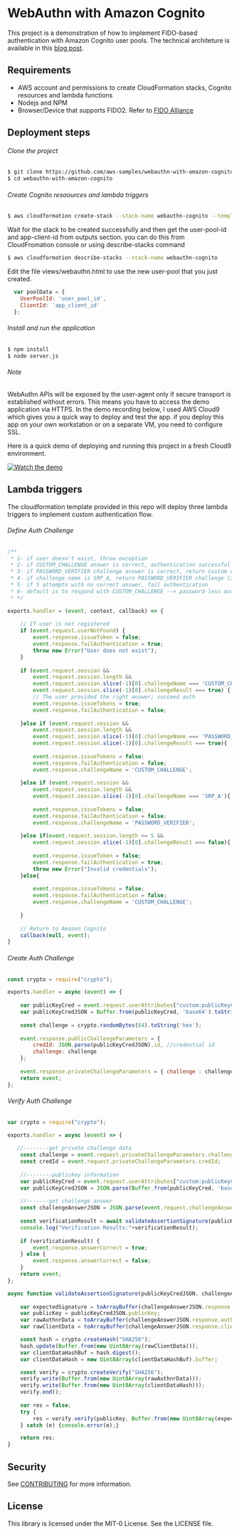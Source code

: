 # WebAuthn with Amazon Cognito

This project is a demonstration of how to implement FIDO-based authentication with Amazon Cognito user pools. The technical architeture is available in this [blog post].

## Requirements
- AWS account and permissions to create CloudFormation stacks, Cognito resources and lambda functions
- Nodejs and NPM
- Browser/Device that supports FIDO2. Refer to [FIDO Alliance]

## Deployment steps
###### Clone the project
```sh
$ git clone https://github.com/aws-samples/webauthn-with-amazon-cognito.git
$ cd webauthn-with-amazon-cognito
```
###### Create Cognito resaources and lambda triggers
```sh
$ aws cloudformation create-stack --stack-name webauthn-cognito --template-body file://aws/UserPoolTemplate.yaml --capabilities CAPABILITY_AUTO_EXPAND CAPABILITY_IAM CAPABILITY_NAMED_IAM
```
Wait for the stack to be created successfully and then get the user-pool-id and app-client-id from outputs section. you can do this from CloudFromation console or using describe-stacks command
```sh
$ aws cloudformation describe-stacks --stack-name webauthn-cognito 
```
Edit the file views/webauthn.html to use the new user-pool that you just created.
```javascript
  var poolData = {
    UserPoolId: 'user_pool_id',
    ClientId: 'app_client_id'
  };
```
###### Install and run the application
```sh
$ npm install
$ node server.js
```
###### Note
WebAuthn APIs will be exposed by the user-agent only if secure transport is established without errors. This means you have to access the demo application via HTTPS.
In the demo recording below, I used AWS Cloud9 which gives you a quick way to deploy and test the app. if you deploy this app on your own workstation or on a separate VM, you need to configure SSL.

Here is a quick demo of deploying and running this project in a fresh Cloud9 environment.

[![Watch the demo](https://webauthn-with-amazon-cognito.s3-us-west-2.amazonaws.com/WebAuthn.gif)](https://webauthn-with-amazon-cognito.s3-us-west-2.amazonaws.com/WebAuthn.mp4)

   [FIDO Alliance]: <https://fidoalliance.org/fido2/fido2-web-authentication-webauthn/>
   [blog post]: <https://aws.amazon.com/blogs/security/>
   
## Lambda triggers
The cloudformation template provided in this repo will deploy three lambda triggers to implement custom authentication flow.

###### Define Auth Challenge

```javascript
/**
 * 1- if user doesn't exist, throw exception
 * 2- if CUSTOM_CHALLENGE answer is correct, authentication successful
 * 3- if PASSWORD_VERIFIER challenge answer is correct, return custom challenge (3,4 will be applicable if password+fido is selected)
 * 4- if challenge name is SRP_A, return PASSWORD_VERIFIER challenge (3,4 will be appliable if password+fido is selected)
 * 5- if 5 attempts with no correct answer, fail authentication
 * 6- default is to respond with CUSTOM_CHALLENGE --> password-less authentication
 * */

exports.handler = (event, context, callback) => {
    
    // If user is not registered
    if (event.request.userNotFound) {
        event.response.issueToken = false;
        event.response.failAuthentication = true;
        throw new Error("User does not exist");
    }
    
    if (event.request.session &&
        event.request.session.length &&
        event.request.session.slice(-1)[0].challengeName === 'CUSTOM_CHALLENGE' &&
        event.request.session.slice(-1)[0].challengeResult === true) {
        // The user provided the right answer; succeed auth
        event.response.issueTokens = true;
        event.response.failAuthentication = false;
        
    }else if (event.request.session &&
        event.request.session.length &&
        event.request.session.slice(-1)[0].challengeName === 'PASSWORD_VERIFIER' &&
        event.request.session.slice(-1)[0].challengeResult === true){
            
        event.response.issueTokens = false;
        event.response.failAuthentication = false;
        event.response.challengeName = 'CUSTOM_CHALLENGE';
        
    }else if (event.request.session &&
        event.request.session.length &&
        event.request.session.slice(-1)[0].challengeName === 'SRP_A'){
            
        event.response.issueTokens = false;
        event.response.failAuthentication = false;
        event.response.challengeName = 'PASSWORD_VERIFIER';
        
    }else if(event.request.session.length >= 5 && 
        event.request.session.slice(-1)[0].challengeResult === false){
            
        event.response.issueToken = false;
        event.response.failAuthentication = true;
        throw new Error("Invalid credentials");
    }else{
        
        event.response.issueTokens = false;
        event.response.failAuthentication = false;
        event.response.challengeName = 'CUSTOM_CHALLENGE';
        
    }
    
    // Return to Amazon Cognito
    callback(null, event);
}

```

###### Create Auth Challenge

```javascript
const crypto = require("crypto");

exports.handler = async (event) => {
    
    var publicKeyCred = event.request.userAttributes["custom:publicKeyCred"];
    var publicKeyCredJSON = Buffer.from(publicKeyCred, 'base64').toString('ascii');
    
    const challenge = crypto.randomBytes(64).toString('hex');
    
    event.response.publicChallengeParameters = {
        credId: JSON.parse(publicKeyCredJSON).id, //credential id
        challenge: challenge
    };
    
    event.response.privateChallengeParameters = { challenge : challenge};
    return event;
};

```

###### Verify Auth Challenge

```javascript
var crypto = require("crypto");

exports.handler = async (event) => {
   
   //--------get private challenge data
    const challenge = event.request.privateChallengeParameters.challenge;
    const credId = event.request.privateChallengeParameters.credId;
    
    //--------publickey information
    var publicKeyCred = event.request.userAttributes["custom:publicKeyCred"];
    var publicKeyCredJSON = JSON.parse(Buffer.from(publicKeyCred, 'base64').toString('ascii'));
    
    //-------get challenge answer
    const challengeAnswerJSON = JSON.parse(event.request.challengeAnswer);
    
    const verificationResult = await validateAssertionSignature(publicKeyCredJSON, challengeAnswerJSON);
    console.log("Verification Results:"+verificationResult);
    
    if (verificationResult) {
        event.response.answerCorrect = true;
    } else {
        event.response.answerCorrect = false;
    }
    return event;
};

async function validateAssertionSignature(publicKeyCredJSON, challengeAnswerJSON) {
    
    var expectedSignature = toArrayBuffer(challengeAnswerJSON.response.signature, "signature");
    var publicKey = publicKeyCredJSON.publicKey;
    var rawAuthnrData = toArrayBuffer(challengeAnswerJSON.response.authenticatorData, "authenticatorData");
    var rawClientData = toArrayBuffer(challengeAnswerJSON.response.clientDataJSON, "clientDataJSON");

    const hash = crypto.createHash("SHA256");
    hash.update(Buffer.from(new Uint8Array(rawClientData)));
    var clientDataHashBuf = hash.digest();
    var clientDataHash = new Uint8Array(clientDataHashBuf).buffer;

    const verify = crypto.createVerify("SHA256");
    verify.write(Buffer.from(new Uint8Array(rawAuthnrData)));
    verify.write(Buffer.from(new Uint8Array(clientDataHash)));
    verify.end();
    
    var res = false;
    try {
        res = verify.verify(publicKey, Buffer.from(new Uint8Array(expectedSignature)));
    } catch (e) {console.error(e);}

    return res;
}

```

## Security

See [CONTRIBUTING](CONTRIBUTING.md#security-issue-notifications) for more information.

## License

This library is licensed under the MIT-0 License. See the LICENSE file.

